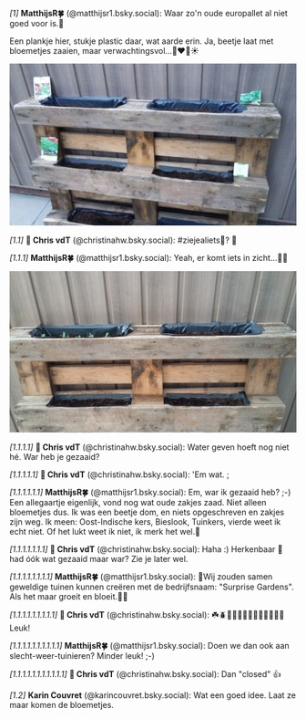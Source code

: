 *[1]* **MatthijsR🍀** (@matthijsr1.bsky.social):
Waar zo'n oude europallet al niet goed voor is.🤗

Een plankje hier, stukje plastic daar, wat aarde erin.
Ja, beetje laat met bloemetjes zaaien, maar verwachtingsvol...💚❤️💛☀️

![Image](/assets/images/3kunfrndpqj2p_1_image_1_4df0026fc2e84f28accac47ae419da7a.jpeg)


*[1.1]* **🌱 Chris vdT** (@christinahw.bsky.social):
#ziejealiets🌟? 🌱

*[1.1.1]* **MatthijsR🍀** (@matthijsr1.bsky.social):
Yeah, er komt iets in zicht...🌱😊

![Image](/assets/images/3kunfrndpqj2p_2_image_1_906e77ab71da415b9c53cf6585d12677.jpeg)


*[1.1.1.1]* **🌱 Chris vdT** (@christinahw.bsky.social):
Water geven hoeft nog niet hé. 
War heb je gezaaid?

*[1.1.1.1.1]* **🌱 Chris vdT** (@christinahw.bsky.social):
'Em wat. ;

*[1.1.1.1.1.1]* **MatthijsR🍀** (@matthijsr1.bsky.social):
Em, war ik gezaaid heb? ;-)
Een allegaartje eigenlijk, vond nog wat oude zakjes zaad. Niet alleen bloemetjes dus. Ik was een beetje dom, en niets opgeschreven en zakjes zijn weg. 
Ik meen: Oost-Indische kers, Bieslook, Tuinkers, vierde weet ik echt niet. Of het lukt weet ik niet, ik merk het wel.🤗

*[1.1.1.1.1.1.1]* **🌱 Chris vdT** (@christinahw.bsky.social):
Haha :) Herkenbaar 🫢 had óók wat gezaaid maar war?  Zie je later wel.

*[1.1.1.1.1.1.1.1]* **MatthijsR🍀** (@matthijsr1.bsky.social):
🤗Wij zouden samen geweldige tuinen kunnen creëren met de bedrijfsnaam: "Surprise Gardens". Als het maar groeit en bloeit.💚😉

*[1.1.1.1.1.1.1.1.1]* **🌱 Chris vdT** (@christinahw.bsky.social):
☘️🪲🐝🌳🦋🌸🌱🐞🌺🐛🌻💐🐞Leuk!

*[1.1.1.1.1.1.1.1.1.1]* **MatthijsR🍀** (@matthijsr1.bsky.social):
Doen we dan ook aan slecht-weer-tuinieren? Minder leuk! ;-)

*[1.1.1.1.1.1.1.1.1.1.1]* **🌱 Chris vdT** (@christinahw.bsky.social):
Dan "closed" 👍

*[1.2]* **Karin Couvret** (@karincouvret.bsky.social):
Wat een goed idee. Laat ze maar komen de bloemetjes.

